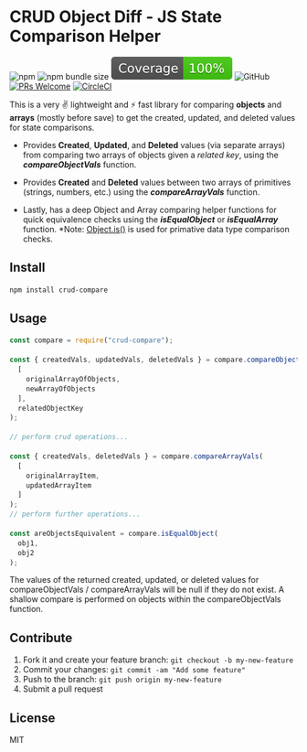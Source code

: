 # CRUD Object Diff - JS State Comparison Helper

![npm](https://img.shields.io/npm/v/crud-compare)
![npm bundle size](https://img.shields.io/bundlephobia/min/crud-compare)
![Coverage](coverage/badge.svg)
![GitHub](https://img.shields.io/github/license/tjmoses/crud-compare)
[![PRs Welcome](https://img.shields.io/badge/PRs-welcome-brightgreen.svg?style=flat-square)](http://makeapullrequest.com)
[![CircleCI](https://circleci.com/gh/tjmoses/crud-compare/tree/master.svg?style=svg)](https://circleci.com/gh/circleci/circleci-docs)

This is a very ✌ lightweight and ⚡️ fast library for comparing **objects** and **arrays** (mostly before save) to get the created, updated, and deleted values for state comparisons.

- Provides **Created**, **Updated**, and **Deleted** values (via separate arrays) from comparing two arrays of objects given a *related key*, using the ***compareObjectVals*** function.
  
- Provides **Created** and **Deleted** values between two arrays of primitives (strings, numbers, etc.) using the ***compareArrayVals*** function.

- Lastly, has a deep Object and Array comparing helper functions for quick equivalence checks using the ***isEqualObject*** or ***isEqualArray*** function. *Note: [Object.is()](https://developer.mozilla.org/en-US/docs/Web/JavaScript/Reference/Global_Objects/Object/is) is used for primative data type comparison checks.

## Install

```bash
npm install crud-compare
```

## Usage

```js
const compare = require("crud-compare");

const { createdVals, updatedVals, deletedVals } = compare.compareObjectVals(
  [
    originalArrayOfObjects,
    newArrayOfObjects
  ],
  relatedObjectKey
);

// perform crud operations...

const { createdVals, deletedVals } = compare.compareArrayVals(
  [
    originalArrayItem,
    updatedArrayItem
  ]
);
// perform further operations...

const areObjectsEquivalent = compare.isEqualObject(
  obj1,
  obj2
);

```

The values of the returned created, updated, or deleted values for compareObjectVals / compareArrayVals will be null if they do not exist. A shallow compare is performed on objects within the compareObjectVals function.

## Contribute

1. Fork it and create your feature branch: `git checkout -b my-new-feature`
2. Commit your changes: `git commit -am "Add some feature"`
3. Push to the branch: `git push origin my-new-feature`
4. Submit a pull request

## License

MIT
